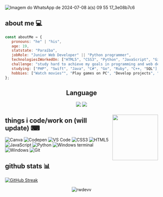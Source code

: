 ![Imagem do WhatsApp de 2024-07-08 à(s) 09 55 17_3e08b7c6](https://github.com/rwdevv/rwdevv/assets/168967080/9099787d-2e1f-4c42-90c5-5a21a1993bbc)



<h2>about me 💻</h2>

```javascript
const aboutMe = {
   pronouns: "he" | "his",
   age: 19,
   statstate: "Paraíba",
   jobRole: "Junior Web Developer" || "Python programmer",
   technologiesIWorkedOn: ["HTML5", "CSS3", "Python", "JavaScript", "Git"],
   challenge: "study hard to achieve my goals in programming and web development",
   studying: ["PHP", "Swift", "Java", "C#", "Go", "Ruby", "C++, "SQL"],
   hobbies: ["Watch movies"", "Play games on PC", "Develop projects", "Study"]
};
```

<h2 align="center">Language</h2>
<div align="center">
  
[![](https://img.shields.io/badge/ENGLISH-active-cyan.svg)](#)
[![](https://img.shields.io/badge/PORTUGUESE-active-white.svg)](./dist/pt-br/README.md)
</div>


###

<img align="right" height="150" src="https://www.icegif.com/wp-content/uploads/2024/03/icegif.gif"  />

###

<h2>things i code/work on (will update) ⌨</h2>
<p>
<img alt="Canva" src="https://img.shields.io/badge/Canva-%2300C4CC.svg?style=for-the-badge&logo=Canva&logoColor=white" />
<img alt="Codepen" src="https://img.shields.io/badge/Codepen-000000?style=for-the-badge&logo=codepen&logoColor=white" />
<img alt="VS Code" src="https://img.shields.io/badge/Visual%20Studio%20Code-0078d7.svg?style=for-the-badge&logo=visual-studio-code&logoColor=white" />
<img alt="CSS3" src="https://img.shields.io/badge/css3-%231572B6.svg?style=for-the-badge&logo=css3&logoColor=white" />
<img alt="HTML5" src="https://img.shields.io/badge/html5-%23E34F26.svg?style=for-the-badge&logo=html5&logoColor=white" />
<img alt="JavaScript" src="https://img.shields.io/badge/javascript-%23323330.svg?style=for-the-badge&logo=javascript&logoColor=%23F7DF1E" />
<img alt="Python" src="https://img.shields.io/badge/python-3670A0?style=for-the-badge&logo=python&logoColor=ffdd54" />
<img alt="Windows terminal" src="https://img.shields.io/badge/Windows%20Terminal-%234D4D4D.svg?style=for-the-badge&logo=windows-terminal&logoColor=white" />
<img alt="Windows" src="https://img.shields.io/badge/Windows-0078D6?style=for-the-badge&logo=windows&logoColor=white" />
<img alt="Git" src="https://img.shields.io/badge/git-%23F05033.svg?style=for-the-badge&logo=git&logoColor=white" />
</p>

<h2>github stats 📊</h2>
<span align="left">

   <a href="https://github.com/rwdevv/rwdevv">
  <img align="center" src="https://streak-stats.demolab.com?user=rwdevv&theme=graywhite&locale=pt_BR&mode=weekly" alt="GitHub Streak"/a>
</a>


<p align="center"> <img src="https://komarev.com/ghpvc/?username=rwdevv&label=Profile%20views&color=0e75b6&style=flat" alt="rwdevv" /> </p>

